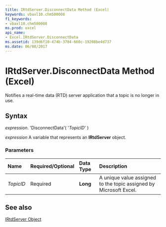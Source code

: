 ```yaml
---
title: IRtdServer.DisconnectData Method (Excel)
keywords: vbaxl10.chm500008
f1_keywords:
- vbaxl10.chm500008
ms.prod: excel
api_name:
- Excel.IRtdServer.DisconnectData
ms.assetid: 139d6f10-474b-3704-660c-19208be4d737
ms.date: 06/08/2017
---
```



# IRtdServer.DisconnectData Method (Excel)

Notifies a real-time data (RTD) server application that a topic is no longer in use.


## Syntax

 _expression_. 'DisconnectData'( '_TopicID_' )

 _expression_ A variable that represents an **IRtdServer** object.


### Parameters



|**Name**|**Required/Optional**|**Data Type**|**Description**|
|:-----|:-----|:-----|:-----|
| _TopicID_|Required| **Long**|A unique value assigned to the topic assigned by Microsoft Excel.|

## See also


[IRtdServer Object](Excel.IRtdServer.md)

